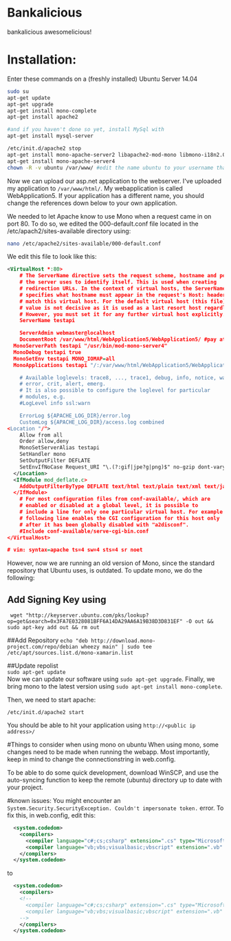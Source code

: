 # Bankalicious
bankalicious awesomelicious!

# Installation:
Enter these commands on a (freshly installed) Ubuntu Server 14.04
``` bash
sudo su
apt-get update
apt-get upgrade
apt-get install mono-complete
apt-get install apache2

#and if you haven't done so yet, install MySql with
apt-get install mysql-server

/etc/init.d/apache2 stop
apt-get install mono-apache-server2 libapache2-mod-mono libmono-i18n2.0-cil
apt-get install mono-apache-server4
chown -R -v ubuntu /var/www/ #edit the name ubuntu to your username that you use on the server
```

Now we can upload our asp.net application to the webserver. I've uploaded my application to `/var/www/html/`. My webapplication is called WebApplication5. If your application has a different name, you should change the references down below to your own application. 

We needed to let Apache know to use Mono when a request came in on port 80.  To do so, we edited the 000-default.conf file located in the /etc/apach2/sites-available directory using:
``` bash
nano /etc/apache2/sites-available/000-default.conf
```

We edit this file to look like this:
``` xml
<VirtualHost *:80>
	# The ServerName directive sets the request scheme, hostname and port that
	# the server uses to identify itself. This is used when creating
	# redirection URLs. In the context of virtual hosts, the ServerName
	# specifies what hostname must appear in the request's Host: header to
	# match this virtual host. For the default virtual host (this file) this
	# value is not decisive as it is used as a last resort host regardless.
	# However, you must set it for any further virtual host explicitly.
	ServerName testapi

	ServerAdmin webmaster@localhost
	DocumentRoot /var/www/html/WebApplication5/WebApplication5/ #pay attention that this directory exists. This path should point to the location of where your bin/ resides
  MonoServerPath testapi "/usr/bin/mod-mono-server4"
  MonoDebug testapi true
  MonoSetEnv testapi MONO_IOMAP=all
  MonoApplications testapi "/:/var/www/html/WebApplication5/WebApplication5/ #pay attention that this directory exists. This path should point to the location of where your bin/ resides

	# Available loglevels: trace8, ..., trace1, debug, info, notice, warn,
	# error, crit, alert, emerg.
	# It is also possible to configure the loglevel for particular
	# modules, e.g.
	#LogLevel info ssl:warn

	ErrorLog ${APACHE_LOG_DIR}/error.log
	CustomLog ${APACHE_LOG_DIR}/access.log combined
<Location "/">
    Allow from all
    Order allow,deny
    MonoSetServerAlias testapi
    SetHandler mono
    SetOutputFilter DEFLATE
    SetEnvIfNoCase Request_URI "\.(?:gif|jpe?g|png)$" no-gzip dont-vary
  </Location>
  <IfModule mod_deflate.c>
    AddOutputFilterByType DEFLATE text/html text/plain text/xml text/javascript
  </IfModule>
	# For most configuration files from conf-available/, which are
	# enabled or disabled at a global level, it is possible to
	# include a line for only one particular virtual host. For example the
	# following line enables the CGI configuration for this host only
	# after it has been globally disabled with "a2disconf".
	#Include conf-available/serve-cgi-bin.conf
</VirtualHost>

# vim: syntax=apache ts=4 sw=4 sts=4 sr noet
```

However, now we are running an old version of Mono, since the standard repository that Ubuntu uses, is outdated. To update mono, we do the following:

## Add Signing Key using 

``` wget "http://keyserver.ubuntu.com/pks/lookup?op=get&search=0x3FA7E0328081BFF6A14DA29AA6A19B38D3D831EF" -O out && sudo apt-key add out && rm out```

##Add Repository
```echo "deb http://download.mono-project.com/repo/debian wheezy main" | sudo tee /etc/apt/sources.list.d/mono-xamarin.list  ```
  
##Update repolist  
 `sudo apt-get update  `  
Now we can update our software using `sudo apt-get upgrade`. Finally, we bring mono to the latest version using `sudo apt-get install mono-complete`.

Then, we need to start apache:

`/etc/init.d/apache2 start`

You should be able to hit your application using `http://<public ip address>/`

#Things to consider when using mono on ubuntu
When using mono, some changes need to be made when running the webapp. 
Most importantly, keep in mind to change the connectionstring in web.config.

To be able to do some quick development, download WinSCP, and use the auto-syncing function to keep the remote (ubuntu) directory up to date with your project. 

#known issues:
You might encounter an `System.Security.SecurityException. Couldn't impersonate token.` error. To fix this, in web.config, edit this:
``` xml
  <system.codedom>
    <compilers>
      <compiler language="c#;cs;csharp" extension=".cs" type="Microsoft.CodeDom.Providers.DotNetCompilerPlatform.CSharpCodeProvider, Microsoft.CodeDom.Providers.DotNetCompilerPlatform, Version=1.0.0.0, Culture=neutral, PublicKeyToken=31bf3856ad364e35" warningLevel="4" compilerOptions="/langversion:6 /nowarn:1659;1699;1701" />
      <compiler language="vb;vbs;visualbasic;vbscript" extension=".vb" type="Microsoft.CodeDom.Providers.DotNetCompilerPlatform.VBCodeProvider, Microsoft.CodeDom.Providers.DotNetCompilerPlatform, Version=1.0.0.0, Culture=neutral, PublicKeyToken=31bf3856ad364e35" warningLevel="4" compilerOptions="/langversion:14 /nowarn:41008 /define:_MYTYPE=\&quot;Web\&quot; /optionInfer+" />
    </compilers>
  </system.codedom>
```
to
``` xml
  <system.codedom>
    <compilers>
    <!--
      <compiler language="c#;cs;csharp" extension=".cs" type="Microsoft.CodeDom.Providers.DotNetCompilerPlatform.CSharpCodeProvider, Microsoft.CodeDom.Providers.DotNetCompilerPlatform, Version=1.0.0.0, Culture=neutral, PublicKeyToken=31bf3856ad364e35" warningLevel="4" compilerOptions="/langversion:6 /nowarn:1659;1699;1701" />
      <compiler language="vb;vbs;visualbasic;vbscript" extension=".vb" type="Microsoft.CodeDom.Providers.DotNetCompilerPlatform.VBCodeProvider, Microsoft.CodeDom.Providers.DotNetCompilerPlatform, Version=1.0.0.0, Culture=neutral, PublicKeyToken=31bf3856ad364e35" warningLevel="4" compilerOptions="/langversion:14 /nowarn:41008 /define:_MYTYPE=\&quot;Web\&quot; /optionInfer+" />
    -->
    </compilers>
  </system.codedom>
```

